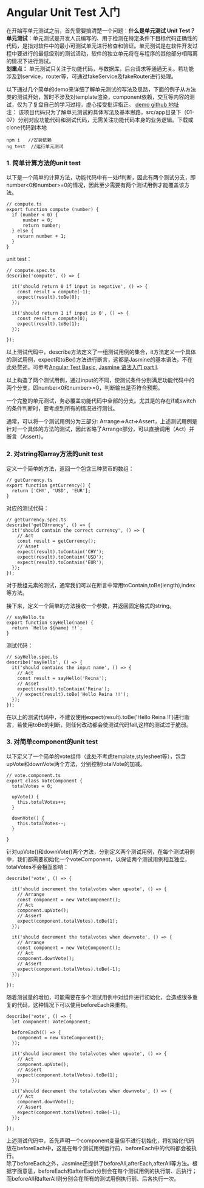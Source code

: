 # Angular Unit Test 入门

在开始写单元测试之前，首先需要搞清楚一个问题：**什么是单元测试 Unit Test？**   
**单元测试**：单元测试是开发人员编写的、用于检测在特定条件下目标代码正确性的代码，是指对软件中的最小可测试单元进行检查和验证。单元测试是在软件开发过程中要进行的最低级别的测试活动，软件的独立单元将在与程序的其他部分相隔离的情况下进行测试。    
**划重点：** 单元测试只关注于功能代码，与数据库，后台请求等通通无关。若功能涉及到service，router等，可通过fakeService及fakeRouter进行处理。    

以下通过几个简单的demo来详细了解单元测试的写法及思路，下面的例子从方法类的测试开始，暂时不涉及对template渲染，component依赖，交互等内容的测试，仅为了复盘自己的学习过程，虚心接受批评指正。
[demo github 地址](https://github.com/sunrun93/unit-test)     
注： 该项目代码只为了解单元测试的具体写法及基本思路，src/app目录下（01-07）分别对应功能代码和测试代码，无需关注功能代码本身的业务逻辑。下载或clone代码到本地
```
npm i   //安装依赖
ng test  //运行单元测试
```

### 1. 简单计算方法的unit test    
以下是一个简单的计算方法，功能代码中有一处if判断，因此有两个测试分支，即number<0和number>=0的情况，因此至少需要有两个测试用例才能覆盖该方法。
```
// compute.ts
export function compute (number) {
  if (number < 0) {
      number = 0;
      return number;
  } else {
    return number + 1;
  }
}
```
unit test：
```
// compute.spec.ts
describe('compute', () => {

  it('should return 0 if input is negative', () => {
    const result = compute(-1);
    expect(result).toBe(0);
  });

  it('should return 1 if input is 0', () => {
    const result = compute(0);
    expect(result).toBe(1);
  });

});
```
以上测试代码中，describe方法定义了一组测试用例的集合，it方法定义一个具体的测试用例，expect和toBe()方法进行断言，这都是Jasmine的基本语法，不在此处赘述。可参考[Angular Test Basic](https://github.com/sunrun93/app-test), [Jasmine 语法入门 part I](https://github.com/sunrun93/app-test/blob/master/src/assets/docs/part_1.md).    

以上构造了两个测试用例，通过input的不同，使测试条件分别满足功能代码中的两个分支，即number<0和number>=0，判断输出是否符合预期。  

一个完整的单元测试，务必覆盖功能代码中全部的分支。尤其是的存在if或switch的条件判断时，要考虑到所有的情况进行测试。   

通常，可以将一个测试用例分为三部分: Arrange=>Act=>Assert，上述测试用例是针对一个具体的方法的测试，因此省略了Arrange部分，可以直接调用（Act）并断言（Assert）。

### 2. 对string和array方法的unit test
定义一个简单的方法，返回一个包含三种货币的数组：

```
// getCurrency.ts
export function getCurrency() {
  return ['CHY', 'USD', 'EUR'];
}
```
对应的测试代码：
```
// getCurrency.spec.ts
describe('getCUrrency', () => {
  it('should contain the correct currency', () => {
    // Act
    const result = getCurrency();
    // Asset
    expect(result).toContain('CHY');
    expect(result).toContain('USD');
    expect(result).toContain('EUR');
  });
});
```
对于数组元素的测试，通常我们可以在断言中常用toContain,toBe(length),index等方法。    

接下来，定义一个简单的方法接收一个参数，并返回固定格式的string。
```
// sayHello.ts
export function sayHello(name) {
  return `Hello ${name} !!`;
}
```
测试代码：
```
// sayHello.spec.ts
describe('sayHello', () => {
  it('should contains the input name', () => {
    // Act
    const result = sayHello('Reina');
    // Asset
    expect(result).toContain('Reina');
    // expect(result).toBe('Hello Reina !!');
  });
});
```
在以上的测试代码中，不建议使用expect(result).toBe('Hello Reina !!')进行断言，若使用toBe的判断，则任何改动都会使测试代码fail,这样的测试过于脆弱。

### 3. 对简单component的unit test
以下定义了一个简单的vote组件（此处不考虑template,stylesheet等），包含upVote和downVote两个方法，分别控制totalVote的加减。

```
// vote.component.ts
export class VoteComponent {
  totalVotes = 0;

  upVote() {
    this.totalVotes++;
  }

  downVote() {
    this.totalVotes--;
  }

}
```
针对upVote()和downVote()两个方法，分别定义两个测试用例，在每个测试用例中，我们都需要初始化一个voteComponent，以保证两个测试用例相互独立，totalVotes不会相互影响：
```
describe('vote', () => {

  it('should increment the totalvotes when upvote', () => {
    // Arrange
    const component = new VoteComponent();
    // Act
    component.upVote();
    // Assert
    expect(component.totalVotes).toBe(1);
  });

  it('should decrement the totalvotes when downvote', () => {
    // Arrange
    const component = new VoteComponent();
    // Act
    component.downVote();
    // Assert
    expect(component.totalVotes).toBe(-1);
  });

});
```
随着测试量的增加，可能需要在多个测试用例中对组件进行初始化，会造成很多重复的代码，这种情况下可以使用beforeEach来重构。
```
describe('vote', () => {
  let component: VoteComponent;

  beforeEach(() => {
    component = new VoteComponent();
  });

  it('should increment the totalvotes when upvote', () => {
    // Act
    component.upVote();
    // Assert
    expect(component.totalVotes).toBe(1);
  });

  it('should decrement the totalvotes when downvote', () => {
    // Act
    component.downVote();
    // Assert
    expect(component.totalVotes).toBe(-1);
  });

});
```
上述测试代码中，首先声明一个component变量但不进行初始化，将初始化代码放在beforeEach中，这是在每个测试用例运行前，beforeEach中的代码都会被执行。    
除了beforeEach之外，Jasmine还提供了beforeAll,afterEach,afterAll等方法。根据字面意思，beforeEach和afterEach分别会在每个测试用例的执行前、后执行；而beforeAll和afterAll则分别会在所有的测试用例执行前、后各执行一次。




